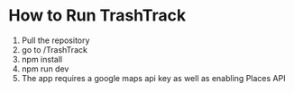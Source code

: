 # How to Run TrashTrack

1. Pull the repository
1. go to /TrashTrack
2. npm install
3. npm run dev
4. The app requires a google maps api key as well as enabling Places API
